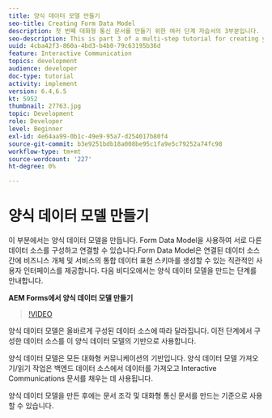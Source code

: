 ```yaml
---
title: 양식 데이터 모델 만들기
seo-title: Creating Form Data Model
description: 첫 번째 대화형 통신 문서를 만들기 위한 여러 단계 자습서의 3부분입니다. 이 부분에서는 양식 데이터 모델을 만듭니다. 양식 데이터 모델을 사용하면 서로 다른 데이터 소스를 구성하고 연결할 수 있습니다.연결된 데이터 소스에서 비즈니스 엔터티 및 서비스의 통합 데이터 표현 스키마를 만들 수 있는 직관적인 사용자 인터페이스를 제공합니다.다음 비디오에서는 양식 데이터 모델을 만드는 단계를 안내합니다.
seo-description: This is part 3 of a multi-step tutorial for creating your first interactive communications document. In this part, we will create Form Data Model. Form Data Model allows you to configure and connect to disparate data sources.It provides an intuitive user interface to create a unified data representation schema of business entities and services across connected data sources. The following video walks through the steps to create Form Data Model.
uuid: 4cba42f3-860a-4bd3-b4b0-79c63195b36d
feature: Interactive Communication
topics: development
audience: developer
doc-type: tutorial
activity: implement
version: 6.4,6.5
kt: 5952
thumbnail: 27763.jpg
topic: Development
role: Developer
level: Beginner
exl-id: 4e64aa99-0b1c-49e9-95a7-d254017b80f4
source-git-commit: b3e9251bdb18a008be95c1fa9e5c79252a74fc98
workflow-type: tm+mt
source-wordcount: '227'
ht-degree: 0%

---
```


# 양식 데이터 모델 만들기

이 부분에서는 양식 데이터 모델을 만듭니다. Form Data Model을 사용하여 서로 다른 데이터 소스를 구성하고 연결할 수 있습니다.Form Data Model은 연결된 데이터 소스 간에 비즈니스 개체 및 서비스의 통합 데이터 표현 스키마를 생성할 수 있는 직관적인 사용자 인터페이스를 제공합니다. 다음 비디오에서는 양식 데이터 모델을 만드는 단계를 안내합니다.

**AEM Forms에서 양식 데이터 모델 만들기**

>[!VIDEO](https://video.tv.adobe.com/v/27763?quality=12&learn=on)

양식 데이터 모델은 올바르게 구성된 데이터 소스에 따라 달라집니다. 이전 단계에서 구성한 데이터 소스를 이 양식 데이터 모델의 기반으로 사용합니다.

양식 데이터 모델은 모든 대화형 커뮤니케이션의 기반입니다. 양식 데이터 모델 가져오기/읽기 작업은 백엔드 데이터 소스에서 데이터를 가져오고 Interactive Communications 문서를 채우는 데 사용됩니다.

양식 데이터 모델을 만든 후에는 문서 조각 및 대화형 통신 문서를 만드는 기준으로 사용할 수 있습니다.
